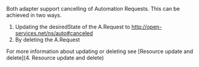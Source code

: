 Both adapter support cancelling of Automation Requests. This can be achieved in two ways.

  1. Updating the desiredState of the A.Request to http://open-services.net/ns/auto#canceled
  2. By deleting the A.Request

For more information about updating or deleting see [Resource update and delete](4. Resource update and delete)